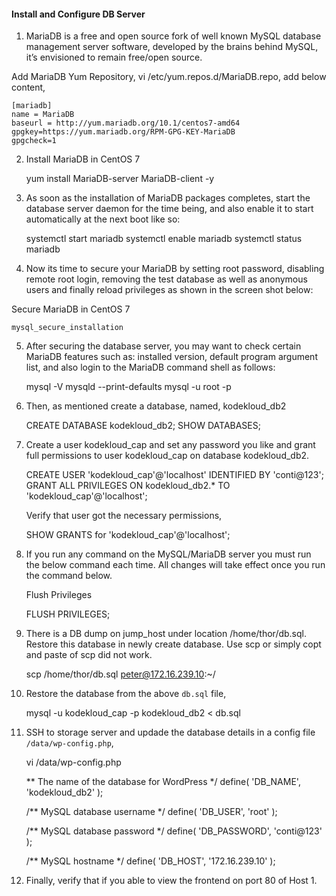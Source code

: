####  Install and Configure DB Server 

1. MariaDB is a free and open source fork of well known MySQL database management server software, developed by the brains behind MySQL, it’s envisioned to remain free/open source.

Add MariaDB Yum Repository, vi /etc/yum.repos.d/MariaDB.repo, add below content,

    [mariadb]
    name = MariaDB
    baseurl = http://yum.mariadb.org/10.1/centos7-amd64
    gpgkey=https://yum.mariadb.org/RPM-GPG-KEY-MariaDB
    gpgcheck=1

2. Install MariaDB in CentOS 7

    yum install MariaDB-server MariaDB-client -y

3. As soon as the installation of MariaDB packages completes, start the database server daemon for the time being, and also enable it to start automatically at the next boot like so:

    systemctl start mariadb
    systemctl enable mariadb
    systemctl status mariadb

4. Now its time to secure your MariaDB by setting root password, disabling remote root login, removing the test database as well as anonymous users and finally reload privileges as shown in the screen shot below:

Secure MariaDB in CentOS 7

    mysql_secure_installation

5. After securing the database server, you may want to check certain MariaDB features such as: installed version, default program argument list, and also login to the MariaDB command shell as follows:

    mysql -V
    mysqld --print-defaults
    mysql -u root -p

6. Then, as mentioned create a database, named, kodekloud_db2

    CREATE DATABASE kodekloud_db2;
    SHOW DATABASES;

7. Create a user kodekloud_cap and set any password you like and grant full permissions to user kodekloud_cap on database kodekloud_db2.

    CREATE USER 'kodekloud_cap'@'localhost' IDENTIFIED BY 'conti@123';
    GRANT ALL PRIVILEGES ON kodekloud_db2.* TO 'kodekloud_cap'@'localhost';

   Verify that user got the necessary permissions,

    SHOW GRANTS for 'kodekloud_cap'@'localhost';

8. If you run any command on the MySQL/MariaDB server you must run the below command each time. All changes will take effect once you run the command below.

   Flush Privileges
    
    FLUSH PRIVILEGES;

9. There is a DB dump on jump_host under location /home/thor/db.sql. Restore this database in newly create database. Use scp or simply copt and paste of scp did not work.

    scp /home/thor/db.sql peter@172.16.239.10:~/

10. Restore the database from the above `db.sql` file,

    mysql -u kodekloud_cap -p kodekloud_db2 < db.sql

11. SSH to storage server and updade the database details in a config file `/data/wp-config.php`,

    vi /data/wp-config.php


    ** The name of the database for WordPress */
    define( 'DB_NAME', 'kodekloud_db2' );

    /** MySQL database username */
    define( 'DB_USER', 'root' );

    /** MySQL database password */
    define( 'DB_PASSWORD', 'conti@123' );

    /** MySQL hostname */
    define( 'DB_HOST', '172.16.239.10' );

12. Finally, verify that if you able to view the frontend on port 80 of Host 1. 

    



